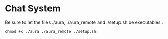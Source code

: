 # Chat System

Be sure to let the files ./aura, ./aura_remote and ./setup.sh be executables :

```
chmod +x ./aura ./aura_remote ./setup.sh
```

